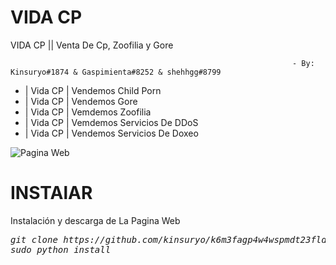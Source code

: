 # VIDA CP

VIDA CP || Venta De Cp, Zoofilia y Gore
                                                     
                                                                   - By: Kinsuryo#1874 & Gaspimienta#8252 & shehhgg#8799



 - | Vida CP | Vendemos Child Porn
 - | Vida CP | Vendemos Gore
 - | Vida CP | Vemdemos Zoofilia
 - | Vida CP | Vemdemos Servicios De DDoS
 - | Vida CP | Vendemos Servicios De Doxeo
 
 <img src="https://cdn.discordapp.com/attachments/936481297025617930/936787952300879913/Vida_CP.png" title="Pagina Web">
 
 # INSTAlAR
Instalación y descarga de La Pagina Web
<pre><i><n>git clone https://github.com/kinsuryo/k6m3fagp4w4wspmdt23fldnwrmknse74gmxosswvaxf3ciasficpenad
sudo python install
</pre></i></n>
